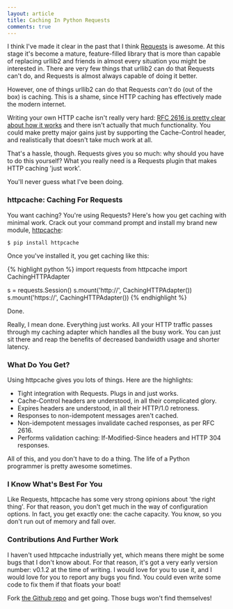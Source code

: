 ```yaml
---
layout: article
title: Caching In Python Requests
comments: true
---
```


I think I've made it clear in the past that I think
[Requests](http://python-requests.org/) is awesome. At this stage it's become
a mature, feature-filled library that is more than capable of replacing urllib2
and friends in almost every situation you might be interested in. There are
very few things that urllib2 can do that Requests can't do, and Requests is
almost always capable of doing it better.

However, one of things urllib2 can do that Requests _can't_ do (out of the box)
is caching. This is a shame, since HTTP caching has effectively made the modern
internet.

Writing your own HTTP cache isn't really very hard:
[RFC 2616 is pretty clear about how it works](http://pretty-rfc.herokuapp.com/RFC2616#caching)
and there isn't actually that much functionality. You could make pretty major
gains just by supporting the Cache-Control header, and realistically that
doesn't take much work at all.

That's a hassle, though. Requests gives you so much: why should you have to do
this yourself? What you really need is a Requests plugin that makes HTTP
caching 'just work'.

You'll never guess what I've been doing.

### httpcache: Caching For Requests

You want caching? You're using Requests? Here's how you get caching with
minimal work. Crack out your command prompt and install my brand new module,
[httpcache](http://httpcache.readthedocs.org/en/latest/):

    $ pip install httpcache

Once you've installed it, you get caching like this:

{% highlight python %}
import requests
from httpcache import CachingHTTPAdapter

s = requests.Session()
s.mount('http://', CachingHTTPAdapter())
s.mount('https://', CachingHTTPAdapter())
{% endhighlight %}

Done.

Really, I mean done. Everything just works. All your HTTP traffic passes
through my caching adapter which handles all the busy work. You can just sit
there and reap the benefits of decreased bandwidth usage and shorter latency.

### What Do You Get?

Using httpcache gives you lots of things. Here are the highlights:

- Tight integration with Requests. Plugs in and just works.
- Cache-Control headers are understood, in all their complicated glory.
- Expires headers are understood, in all their HTTP/1.0 retroness.
- Responses to non-idempotent messages aren't cached.
- Non-idempotent messages invalidate cached responses, as per RFC 2616.
- Performs validation caching: If-Modified-Since headers and HTTP 304
  responses.

All of this, and you don't have to do a thing. The life of a Python programmer
is pretty awesome sometimes.

### I Know What's Best For You

Like Requests, httpcache has some very strong opinions about 'the right thing'.
For that reason, you don't get much in the way of configuration options. In
fact, you get exactly one: the cache capacity. You know, so you don't run out
of memory and fall over.

### Contributions And Further Work

I haven't used httpcache industrially yet, which means there might be some bugs
that I don't know about. For that reason, it's got a very early version number:
v0.1.2 at the time of writing. I would love for you to use it, and I would love
for you to report any bugs you find. You could even write some code to fix them
if that floats your boat!

Fork [the Github repo](https://github.com/Lukasa/httpcache) and get going.
Those bugs won't find themselves!
